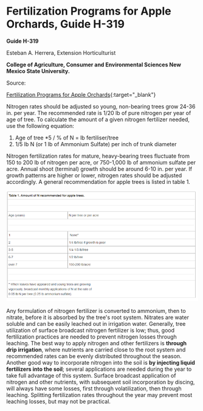 # Fertilization Programs for Apple Orchards, Guide H-319

**Guide H-319**

Esteban A. Herrera, Extension Horticulturist

**College of Agriculture, Consumer and Environmental Sciences New Mexico State University.**

Source: 

[Fertilization Programs for Apple Orchards](https://aces.nmsu.edu/pubs/_h/H319/welcome.html){:target="_blank"}

Nitrogen rates should be adjusted so young, non-bearing trees grow 24-36 in. per year. The recommended rate is 1/20 lb of pure nitrogen per year of age of tree. To calculate the amount of a given nitrogen fertilizer needed, use the following equation:

1. Age of tree *5 / % of N = lb fertiliser/tree
2.  1/5 lb N (or 1 lb of Ammonium Sulfate) per inch of trunk diameter

Nitrogen fertilization rates for mature, heavy-bearing trees fluctuate from 150 to 200 lb of nitrogen per acre, or 750-1,000 lb of ammonium sulfate per acre. Annual shoot (terminal) growth should be around 6-10 in. per year. If growth patterns are higher or lower, nitrogen rates should be adjusted accordingly. A general recommendation for apple trees is listed in table 1.

![fert_program/Untitled.png](fert_program/Untitled.png)

Any formulation of nitrogen fertilizer is converted to ammonium, then to nitrate, before it is absorbed by the tree's root system. Nitrates are water soluble and can be easily leached out in irrigation water. Generally, tree utilization of surface broadcast nitrogen fertilizer is low; thus, good fertilization practices are needed to prevent nitrogen losses through leaching. The best way to apply nitrogen and other fertilizers is **through drip irrigation**, where nutrients are carried close to the root system and recommended rates can be evenly distributed throughout the season. Another good way to incorporate nitrogen into the soil is **by injecting liquid fertilizers into the soil**; several applications are needed during the year to take full advantage of this system. Surface broadcast application of nitrogen and other nutrients, with subsequent soil incorporation by discing, will always have some losses, first through volatilization, then through leaching. Splitting fertilization rates throughout the year may prevent most leaching losses, but may not be practical.